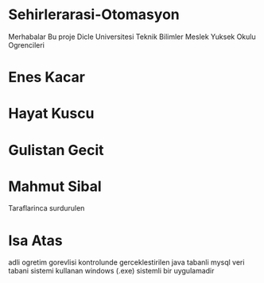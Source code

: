 # Sehirlerarasi-Otomasyon

Merhabalar
Bu proje Dicle Universitesi Teknik Bilimler Meslek Yuksek Okulu Ogrencileri

# Enes Kacar
# Hayat Kuscu
# Gulistan Gecit
# Mahmut Sibal
Taraflarinca surdurulen
# Isa Atas
adli ogretim gorevlisi kontrolunde gerceklestirilen
java tabanli
mysql veri tabani sistemi kullanan 
windows (.exe) sistemli bir uygulamadir
